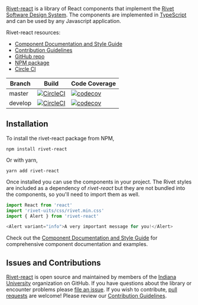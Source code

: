 [Rivet-react](https://github.com/indiana-university/rivet-react) is a library of React components that implement the [Rivet Software Design System](https://rivet.uits.iu.edu). The components are implemented in [TypeScript](http://www.typescriptlang.org/) and can be used by any Javascript application.

Rivet-react resources:
* [Component Documentation and Style Guide](https://indiana-university.github.io/rivet-react/)
* [Contribution Guidelines](https://github.com/indiana-university/rivet-react/blob/master/CONTRIBUTING.md)
* [GitHub repo](https://github.com/indiana-university/rivet-react)
* [NPM package](https://www.npmjs.com/package/rivet-react)
* [Circle CI](https://circleci.com/gh/indiana-university/rivet-react)

| Branch | Build | Code Coverage |
| ------ | ----- | ------------- |
| master | [![CircleCI](https://circleci.com/gh/indiana-university/rivet-react/tree/master.svg?style=svg)](https://circleci.com/gh/indiana-university/rivet-react/tree/master) | [![codecov](https://codecov.io/gh/indiana-university/rivet-react/branch/master/graph/badge.svg)](https://codecov.io/gh/indiana-university/rivet-react/branch/master) |
| develop | [![CircleCI](https://circleci.com/gh/indiana-university/rivet-react/tree/develop.svg?style=svg)](https://circleci.com/gh/indiana-university/rivet-react/tree/develop) | [![codecov](https://codecov.io/gh/indiana-university/rivet-react/branch/develop/graph/badge.svg)](https://codecov.io/gh/indiana-university/rivet-react/branch/develop) |

## Installation

To install the rivet-react package from NPM,

```shell
npm install rivet-react
```

Or with yarn,

```shell
yarn add rivet-react
```

Once installed you can use the components in your project. The Rivet styles are included as a dependency of *rivet-react* but they are not bundled into the components, so you'll need to import them as well.

```javascript
import React from 'react'
import 'rivet-uits/css/rivet.min.css'
import { Alert } from 'rivet-react'

<Alert variant="info">A very important message for you!</Alert>
``` 

Check out the [Component Documentation and Style Guide](https://indiana-university.github.io/rivet-react/) for comprehensive component documentation and examples.

## Issues and Contributions

[Rivet-react](https://github.com/indiana-university/rivet-react/) is open source and maintained by members of the [Indiana University](https://github.com/indiana-university) organization on GitHub. If you have questions about the library or encounter problems please [file an issue](https://github.com/indiana-university/rivet-react/issues). If you wish to contribute, [pull requests](https://help.github.com/articles/about-pull-requests/) are welcome! Please review our [Contribution Guidelines](https://github.com/indiana-university/rivet-react/blob/master/CONTRIBUTING.md). 
